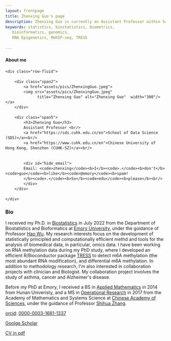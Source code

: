 ```yaml
---
layout: frontpage
title: Zhenxing Guo's page
description: Zhenxing Guo is currently an Assistant Professor within School of Data Science at Chinese University of Hong Kong, Shenzhen.
keywords: statistics, biostatistics, biometrics,
   bioinformatics, genomics,
   RNA Epigenetics, MeRIP-seq, TRESS
   
---
```


<div class="container">
   <h4><a name="contact"></a>About me</h4>

    <div class="row-fluid">
        
        <div class="span2">
            <a href="assets/pics/ZhenxingGuo.jpeg">
            <img src="assets/pics/ZhenxingGuo.jpeg"
                  title="Zhenxing Guo" alt="Zhenxing Guo"  width="300"/></a>
        </div>

        <div class="span5">
            <h3>Zhenxing Guo</h3>
            Assistant Professor <br/>
            <a href="https://sds.cuhk.edu.cn/en">School of Data Science (SDS)</a><br/>
            <a href="https://www.cuhk.edu.cn/en">Chinese University of Hong Kong, Shenzhen (CUHK-SZ)</a><br/>

           
            <div id="hide_email">
            Email: <code>zhenxing</code><b>I</b><code>.</code><b>don't</b><code>guo</code><b>like</b><code>@emory</code><b>spam!
            </b><code>.</code><b>So</b><code>edu</code><b>please</b><br/>
            </div>
        </div>

    </div>
</div>




<!-- <hr /> -->

### Bio

I received my Ph.D. in <a href = "https://www.sph.emory.edu/departments/bios/index.html">Biostatistics</a> in July 2022 from the Department of Biostatistics and Bioformatics at 
<a href="https://www.emory.edu/home/index.html">Emory University</a>, under the guidance of 
Professor <a href="http://www.haowulab.org">Hao Wu</a>. My research interests focus on the development of statistically principled and computationally efficient methd and tools for the analysis of biomedical data, in particular, omics data. I have been working on RNA methylation data during my PhD study, where I developed an efficient R/Bioconductor package <a href="https://www.bioconductor.org/packages/release/bioc/html/TRESS.html">TRESS</a> to detect m6A methylation (the most abundant RNA modification), and differential m6A methylation. 
In addition to methodology research,
I'm also interested in collaboration projects with clinician and Biologist. My collaboration project involves the study of asthma, cancer
and Alzheimer's disease. 

<p>
Before my PhD at Emory, I received a BS in <a href="http://www-en.hnu.edu.cn/">Applied Mathematics</a> in 2014 from
Hunan Univeristy, and a MS in <a href="http://english.amss.cas.cn/">Operational Research</a> in 2017 from the Academy of Mathematics and Systems Science at <a href="https://english.cas.cn/">Chinese Academy of Sciences</a>, under the guidance of Professor <a href="http://www.zhanglab-amss.org/homepage/">Shihua Zhang</a>. 


<p>
  <a href="https://orcid.org">orcid</a>: <a href="https://orcid.org/0000-0003-1681-1337">0000-0003-1681-1337</a>
 <p>
  <a href="https://scholar.google.com.hk/citations?user=hm0mP4EAAAAJ&hl=zh-CN">Goolge Scholar</a>
<p>
  <a href="assets/ZhenxingGuo_CV.pdf">CV in pdf</a> 
<p>
<p>

<!-- <img src="assets/pics/ZhenxingGuo.jpeg" width="100"> -->


